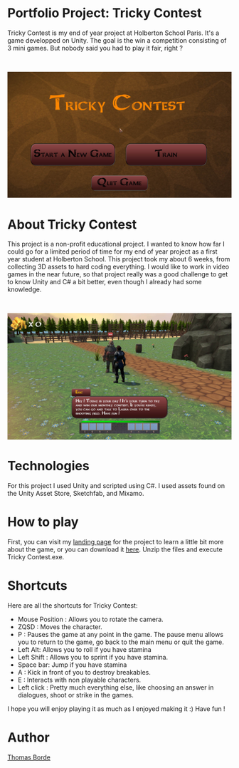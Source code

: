 <h1> Portfolio Project: Tricky Contest</h1>
<p>Tricky Contest is my end of year project at Holberton School Paris. It's a game developped on Unity. The goal is the win a competition consisting of 3 mini games. But nobody said you had to play it fair, right ?</p>
<br>

![Main menu](https://github.com/thomasborde94/Tricky_Contest_LandingPage/blob/main/Resources/Main_menu.jpg)

# About Tricky Contest
This project is a non-profit educational project. I wanted to know how far I could go for a limited period of time for my end of year project as a first year student at Holberton School. This project took my about 6 weeks, from collecting 3D assets to hard coding everything. I would like to work in video games in the near future, so that project really was a good challenge to get to know Unity and C# a bit better, even though I already had some knowledge.

<br>

![First NPC](https://github.com/thomasborde94/Tricky_Contest_LandingPage/blob/main/Resources/Eric_image.jpg)


# Technologies
For this project I used Unity and scripted using C#. I used assets found on the Unity Asset Store, Sketchfab, and Mixamo.

# How to play
First, you can visit my [landing page](https://thomasborde94.github.io/Tricky_Contest_LandingPage/) for the project to learn a little bit more about the game, or you can download it [here](https://drive.google.com/file/d/1po4hCaetjxtOr4GZmkgFNfNSlpJzESdG/view?usp=drive_link). Unzip the files and execute Tricky Contest.exe.

# Shortcuts
Here are all the shortcuts for Tricky Contest:
+ Mouse Position : Allows you to rotate the camera.
+ ZQSD : Moves the character.
+ P : Pauses the game at any point in the game. The pause menu allows you to return to the game, go back to the main menu or quit the game.
+ Left Alt: Allows you to roll if you have stamina
+ Left Shift : Allows you to sprint if you have stamina.
+ Space bar: Jump if you have stamina
+ A : Kick in front of you to destroy breakables.
+ E : Interacts with non playable characters.
+ Left click : Pretty much everything else, like choosing an answer in dialogues, shoot or strike in the games.

I hope you will enjoy playing it as much as I enjoyed making it :) Have fun !

# Author
[Thomas Borde](https://github.com/thomasborde94)

